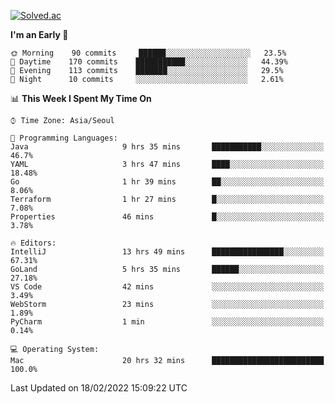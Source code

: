 [![Solved.ac](http://mazassumnida.wtf/api/v2/generate_badge?boj=kuckjwi)](https://solved.ac/kuckjwi)
<!--START_SECTION:waka-->
**I'm an Early 🐤** 

```text
🌞 Morning    90 commits     ██████░░░░░░░░░░░░░░░░░░░   23.5% 
🌆 Daytime    170 commits    ███████████░░░░░░░░░░░░░░   44.39% 
🌃 Evening    113 commits    ███████░░░░░░░░░░░░░░░░░░   29.5% 
🌙 Night      10 commits     ░░░░░░░░░░░░░░░░░░░░░░░░░   2.61%

```


📊 **This Week I Spent My Time On** 

```text
⌚︎ Time Zone: Asia/Seoul

💬 Programming Languages: 
Java                     9 hrs 35 mins       ███████████░░░░░░░░░░░░░░   46.7% 
YAML                     3 hrs 47 mins       ████░░░░░░░░░░░░░░░░░░░░░   18.48% 
Go                       1 hr 39 mins        ██░░░░░░░░░░░░░░░░░░░░░░░   8.06% 
Terraform                1 hr 27 mins        █░░░░░░░░░░░░░░░░░░░░░░░░   7.08% 
Properties               46 mins             █░░░░░░░░░░░░░░░░░░░░░░░░   3.78%

🔥 Editors: 
IntelliJ                 13 hrs 49 mins      ████████████████░░░░░░░░░   67.31% 
GoLand                   5 hrs 35 mins       ██████░░░░░░░░░░░░░░░░░░░   27.18% 
VS Code                  42 mins             ░░░░░░░░░░░░░░░░░░░░░░░░░   3.49% 
WebStorm                 23 mins             ░░░░░░░░░░░░░░░░░░░░░░░░░   1.89% 
PyCharm                  1 min               ░░░░░░░░░░░░░░░░░░░░░░░░░   0.14%

💻 Operating System: 
Mac                      20 hrs 32 mins      █████████████████████████   100.0%

```


 Last Updated on 18/02/2022 15:09:22 UTC
<!--END_SECTION:waka-->
